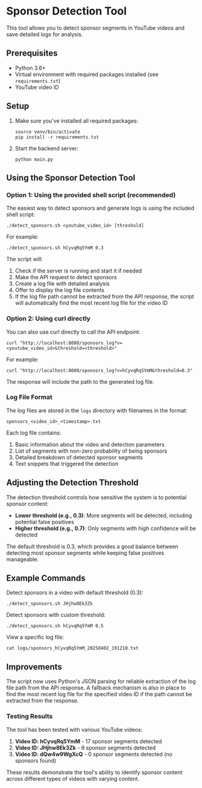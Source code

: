 # Sponsor Detection Tool

This tool allows you to detect sponsor segments in YouTube videos and save detailed logs for analysis.

## Prerequisites

- Python 3.6+
- Virtual environment with required packages installed (see `requirements.txt`)
- YouTube video ID

## Setup

1. Make sure you've installed all required packages:
   ```
   source venv/bin/activate
   pip install -r requirements.txt
   ```

2. Start the backend server:
   ```
   python main.py
   ```

## Using the Sponsor Detection Tool

### Option 1: Using the provided shell script (recommended)

The easiest way to detect sponsors and generate logs is using the included shell script:

```
./detect_sponsors.sh <youtube_video_id> [threshold]
```

For example:
```
./detect_sponsors.sh hCyvqRq5YmM 0.3
```

The script will:
1. Check if the server is running and start it if needed
2. Make the API request to detect sponsors
3. Create a log file with detailed analysis
4. Offer to display the log file contents
5. If the log file path cannot be extracted from the API response, the script will automatically find the most recent log file for the video ID

### Option 2: Using curl directly

You can also use curl directly to call the API endpoint:

```
curl "http://localhost:8080/sponsors_log?v=<youtube_video_id>&threshold=<threshold>"
```

For example:
```
curl "http://localhost:8080/sponsors_log?v=hCyvqRq5YmM&threshold=0.3"
```

The response will include the path to the generated log file.

### Log File Format

The log files are stored in the `logs` directory with filenames in the format:
```
sponsors_<video_id>_<timestamp>.txt
```

Each log file contains:
1. Basic information about the video and detection parameters
2. List of segments with non-zero probability of being sponsors
3. Detailed breakdown of detected sponsor segments
4. Text snippets that triggered the detection

## Adjusting the Detection Threshold

The detection threshold controls how sensitive the system is to potential sponsor content:

- **Lower threshold (e.g., 0.3)**: More segments will be detected, including potential false positives
- **Higher threshold (e.g., 0.7)**: Only segments with high confidence will be detected

The default threshold is 0.3, which provides a good balance between detecting most sponsor segments while keeping false positives manageable.

## Example Commands

Detect sponsors in a video with default threshold (0.3):
```
./detect_sponsors.sh JHjhw8Ek3Zk
```

Detect sponsors with custom threshold:
```
./detect_sponsors.sh hCyvqRq5YmM 0.5
```

View a specific log file:
```
cat logs/sponsors_hCyvqRq5YmM_20250402_191210.txt
```

## Improvements

The script now uses Python's JSON parsing for reliable extraction of the log file path from the API response. A fallback mechanism is also in place to find the most recent log file for the specified video ID if the path cannot be extracted from the response.

### Testing Results

The tool has been tested with various YouTube videos:

1. **Video ID: hCyvqRq5YmM** - 17 sponsor segments detected
2. **Video ID: JHjhw8Ek3Zk** - 9 sponsor segments detected
3. **Video ID: dQw4w9WgXcQ** - 0 sponsor segments detected (no sponsors found)

These results demonstrate the tool's ability to identify sponsor content across different types of videos with varying content. 